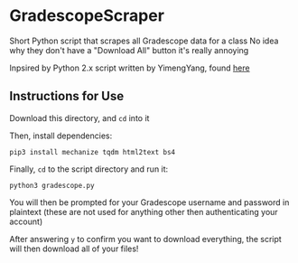 # GradescopeScraper

Short Python script that scrapes all Gradescope data for a class
No idea why they don't have a "Download All" button it's really annoying

Inpsired by Python 2.x script written by YimengYang, found [here](https://github.com/YimengYang/gradescope)

## Instructions for Use

Download this directory, and `cd` into it

Then, install dependencies:

`pip3 install mechanize tqdm html2text bs4`

Finally, `cd` to the script directory and run it:

`python3 gradescope.py`

You will then be prompted for your Gradescope username and password in plaintext (these are not used for anything other then authenticating your account)

After answering `y` to confirm you want to download everything, the script will then download all of your files!
